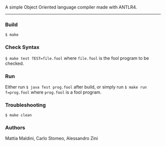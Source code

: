 A simple Object Oriented language compiler made with ANTLR4.

------

### Build
`$ make`

### Check Syntax
`$ make test TEST=file.fool`
where `file.fool` is the fool program to be checked.

### Run
Either run
`$ java Test prog.fool`
after build, or simply run
`$ make run f=prog.fool`
where `prog.fool` is a fool program.

### Troubleshooting
`$ make clean`

### Authors
Mattia Maldini, Carlo Stomeo, Alessandro Zini
